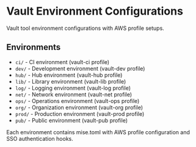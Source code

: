 # Vault Environment Configurations

Vault tool environment configurations with AWS profile setups.

## Environments

- `ci/` - CI environment (vault-ci profile)
- `dev/` - Development environment (vault-dev profile)
- `hub/` - Hub environment (vault-hub profile)
- `lib/` - Library environment (vault-lib profile)
- `log/` - Logging environment (vault-log profile)
- `net/` - Network environment (vault-net profile)
- `ops/` - Operations environment (vault-ops profile)
- `org/` - Organization environment (vault-org profile)
- `prod/` - Production environment (vault-prod profile)
- `pub/` - Public environment (vault-pub profile)

Each environment contains mise.toml with AWS profile configuration and SSO authentication hooks.